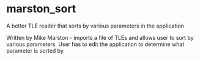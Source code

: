 # marston_sort
A better TLE reader that sorts by various parameters in the application

Written by Mike Marston - imports a file of TLEs and allows user to sort by various parameters. User has to edit the 
application to determine what parameter is sorted by. 

